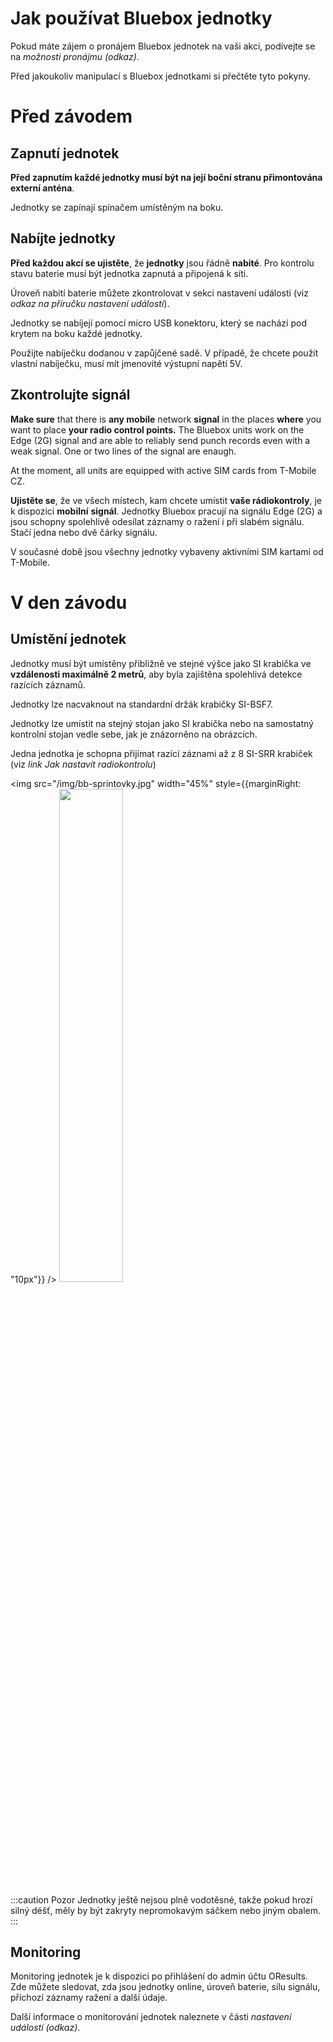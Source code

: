 # Jak používat Bluebox jednotky

Pokud máte zájem o pronájem Bluebox jednotek na vaši akci, podívejte se na *možnosti pronájmu (odkaz)*.

Před jakoukoliv manipulací s Bluebox jednotkami si přečtěte tyto pokyny.

# Před závodem

## Zapnutí jednotek

**Před zapnutím každé jednotky musí být na její boční stranu přimontována externí anténa**.

Jednotky se zapínají spínačem umístěným na boku.

## Nabíjte jednotky

**Před každou akcí se ujistěte**, že **jednotky** jsou řádně **nabité**. Pro kontrolu stavu baterie musí být jednotka zapnutá a připojená k síti.

Úroveň nabití baterie můžete zkontrolovat v sekci nastavení události (viz *odkaz na příručku nastavení události*).

Jednotky se nabíjejí pomocí micro USB konektoru, který se nachází pod krytem na boku každé jednotky.

Použijte nabíječku dodanou v zapůjčené sadě. V případě, že chcete použít vlastní nabíječku, musí mít jmenovité výstupní napětí 5V.

## Zkontrolujte signál

**Make sure** that there is **any mobile** network **signal** in the places **where** you want to place **your radio control points.** The Bluebox units work on the Edge (2G) signal and are able to reliably send punch records even with a weak signal. One or two lines of the signal are enaugh.

At the moment, all units are equipped with active SIM cards from T-Mobile CZ.

**Ujistěte se**, že ve všech místech, kam chcete umístit **vaše rádiokontroly**, je k dispozici **mobilní** **signál**. Jednotky Bluebox pracují na signálu Edge (2G) a jsou schopny spolehlivě odesílat záznamy o ražení i při slabém signálu. Stačí jedna nebo dvě čárky signálu.

V současné době jsou všechny jednotky vybaveny aktivními SIM kartami od T-Mobile.

# V den závodu

## Umístění jednotek

Jednotky musí být umístěny přibližně ve stejné výšce jako SI krabička ve **vzdálenosti maximálně 2 metrů**, aby byla zajištěna spolehlivá detekce razících záznamů.

Jednotky lze nacvaknout na standardní držák krabičky SI-BSF7.

Jednotky lze umístit na stejný stojan jako SI krabička nebo na samostatný kontrolní stojan vedle sebe, jak je znázorněno na obrázcích.

Jedna jednotka je schopna přijímat razící záznami až z 8 SI-SRR krabiček (viz *link Jak nastavit radiokontrolu*)

<img src="/img/bb-sprintovky.jpg" width="45%" style={{marginRight: "10px"}} />
<img src="/img/velikonoce.jpg" width="45%" />

:::caution Pozor
Jednotky ještě nejsou plně vodotěsné, takže pokud hrozí silný déšť, měly by být zakryty nepromokavým sáčkem nebo jiným obalem.
:::

## Monitoring

Monitoring jednotek je k dispozici po přihlášení do admin účtu OResults. Zde můžete sledovat, zda jsou jednotky online, úroveň baterie, sílu signálu, příchozí záznamy ražení a další údaje.

Další informace o monitorování jednotek naleznete v části *nastavení událostí (odkaz)*.